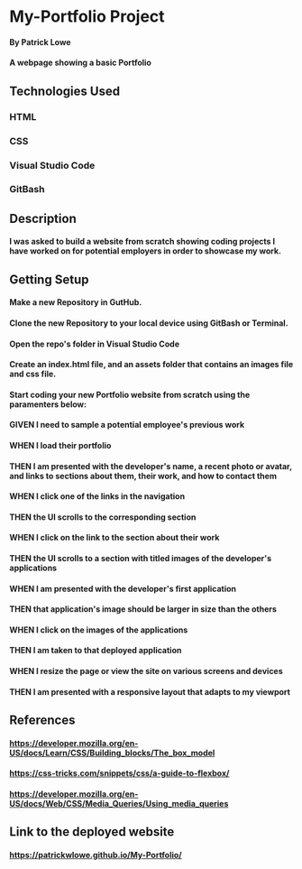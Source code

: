 # My-Portfolio Project

#### By Patrick Lowe
#### A webpage showing a basic Portfolio 

## Technologies Used

### HTML
### CSS
### Visual Studio Code
### GitBash

## Description

#### I was asked to build a website from scratch showing coding projects I have worked on for potential employers in order to showcase my work.

## Getting Setup

#### Make a new Repository in GutHub.
#### Clone the new Repository to your local device using GitBash or Terminal.
#### Open the repo's folder in Visual Studio Code
#### Create an index.html file, and an assets folder that contains an images file and css file.
#### Start coding your new Portfolio website from scratch using the paramenters below:
#### GIVEN I need to sample a potential employee's previous work
#### WHEN I load their portfolio
#### THEN I am presented with the developer's name, a recent photo or avatar, and links to sections about them, their work, and how to contact them
#### WHEN I click one of the links in the navigation
#### THEN the UI scrolls to the corresponding section
#### WHEN I click on the link to the section about their work
#### THEN the UI scrolls to a section with titled images of the developer's applications
#### WHEN I am presented with the developer's first application
#### THEN that application's image should be larger in size than the others
#### WHEN I click on the images of the applications
#### THEN I am taken to that deployed application
#### WHEN I resize the page or view the site on various screens and devices
#### THEN I am presented with a responsive layout that adapts to my viewport

## References 

#### https://developer.mozilla.org/en-US/docs/Learn/CSS/Building_blocks/The_box_model
#### https://css-tricks.com/snippets/css/a-guide-to-flexbox/
#### https://developer.mozilla.org/en-US/docs/Web/CSS/Media_Queries/Using_media_queries


## Link to the deployed website 

#### https://patrickwlowe.github.io/My-Portfolio/